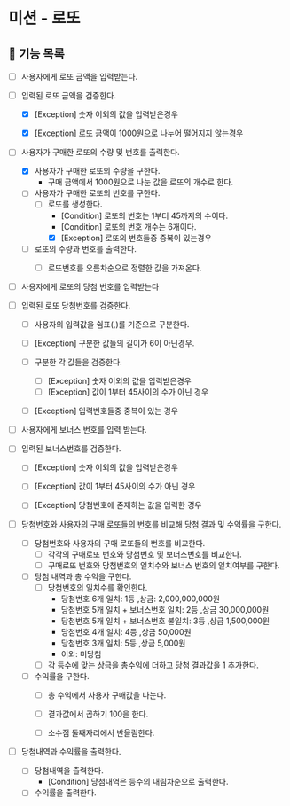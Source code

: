 # 미션 - 로또

## 🚀 기능 목록

- [ ] 사용자에게 로또 금액을 입력받는다.


- [ ] 입력된 로또 금액을 검증한다.
    - [x] [Exception] 숫자 이외의 값을 입력받은경우
    - [x] [Exception] 로또 금액이 1000원으로 나누어 떨어지지 않는경우


- [ ] 사용자가 구매한 로또의 수량 및 번호를 출력한다.
    - [x] 사용자가 구매한 로또의 수량을 구한다.
        - 구매 금액에서 1000원으로 나눈 값을 로또의 개수로 한다.
    - [ ] 사용자가 구매한 로또의 번호를 구한다.
        - [ ] 로또를 생성한다.
            - [Condition] 로또의 번호는 1부터 45까지의 수이다.
            - [Condition] 로또의 번호 개수는 6개이다.
            - [x] [Exception] 로또의 번호들중 중복이 있는경우
    - [ ] 로또의 수량과 번호를 출력한다.
      - [ ] 로또번호를 오름차순으로 정렬한 값을 가져온다.


- [ ] 사용자에게 로또의 당첨 번호를 입력받는다
- [ ] 입력된 로또 당첨번호를 검증한다.
    - [ ] 사용자의 입력값을 쉼표(,)를 기준으로 구분한다.
    - [ ] [Exception] 구분한 값들의 길이가 6이 아닌경우.
    - [ ] 구분한 각 값들을 검증한다.
        - [ ] [Exception] 숫자 이외의 값을 입력받은경우
        - [ ] [Exception] 값이 1부터 45사이의 수가 아닌 경우
    - [ ] [Exception] 입력번호들중 중복이 있는 경우


- [ ] 사용자에게 보너스 번호를 입력 받는다.


- [ ] 입력된 보너스번호를 검증한다.
    - [ ] [Exception] 숫자 이외의 값을 입력받은경우
    - [ ] [Exception] 값이 1부터 45사이의 수가 아닌 경우
    - [ ] [Exception] 당첨번호에 존재하는 값을 입력한 경우


- [ ] 당첨번호와 사용자의 구매 로또들의 번호를 비교해 당첨 결과 및 수익률을 구한다.
    - [ ] 당첨번호와 사용자의 구매 로또들의 번호를 비교한다.
        - [ ] 각각의 구매로또 번호와 당첨번호 및 보너스번호를 비교한다.
        - [ ] 구매로또 번호와 당첨번호의 일치수와 보너스 번호의 일치여부를 구한다.

    - [ ] 당첨 내역과 총 수익을 구한다.
        - [ ] 당첨번호의 일치수를 확인한다.
            - 당첨번호 6개 일치: 1등 ,상금: 2,000,000,000원
            - 당첨번호 5개 일치 + 보너스번호 일치: 2등 ,상금 30,000,000원
            - 당첨번호 5개 일치 + 보너스번호 불일치: 3등 ,상금 1,500,000원
            - 당첨번호 4개 일치: 4등 ,상금 50,000원
            - 당첨번호 3개 일치: 5등 ,상금 5,000원
            - 이외: 미당첨
        - [ ] 각 등수에 맞는 상금을 총수익에 더하고 당첨 결과값을 1 추가한다.

    - [ ] 수익률을 구한다.
        - [ ] 총 수익에서 사용자 구매값을 나눈다.
        - [ ] 결과값에서 곱하기 100을 한다.
        - [ ] 소수점 둘째자리에서 반올림한다.


- [ ] 당첨내역과 수익률을 출력한다.
    - [ ] 당첨내역을 출력한다.
        - [Condition] 당첨내역은 등수의 내림차순으로 출력한다.
    - [ ] 수익률을 출력한다.